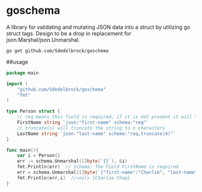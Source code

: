 # goschema
A library for validating and mutating JSON data into a struct by utilizing go struct tags.  Design to be a drop in replacement for json.Marshal/json.Unmarshal.

`go get github.com/Sdedelbrock/goschema`

##usage
```go
package main

import (
	"github.com/Sdedelbrock/goschema"
	"fmt"
)

type Person struct {
	// req means this field is required, if it is not present it will throw an error
	FirstName string `json:"first-name" schema:"req"`
	// truncate(n) will truncate the string to n characters
	LastName string `json:"last-name" schema:"req,truncate(4)"`
}

func main(){
	var i = Person{}
	err := schema.Unmarshal([]byte(`{}`), &i)
	fmt.Println(err)  // Schema: The Field FirstName is required
	err = schema.Unmarshal([]byte(`{"first-name":"Charlie", "last-name":"Chaplin"}`), &i)
	fmt.Println(err,i)  //<nil> {Charlie Chap}
}
```
